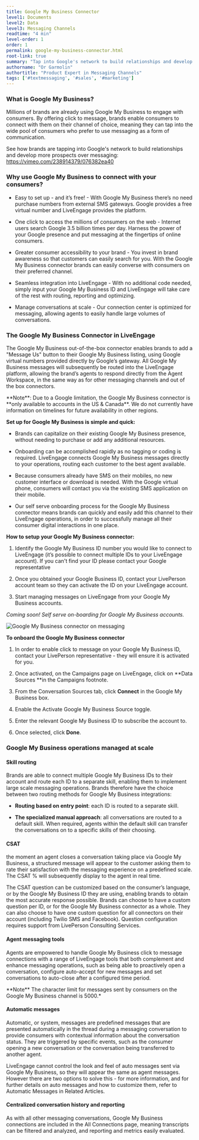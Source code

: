 ```yaml
---
title: Google My Business Connector
level1: Documents
level2: Data
level3: Messaging Channels
readtime: "4 min"
level-order: 1
order: 1
permalink: google-my-business-connector.html
root-link: true
summary: "Tap into Google's network to build relationships and develop more prospects with messaging."
authorname: "Or Garmolin"
authortitle: "Product Expert in Messaging Channels"
tags: ['#textmessaging', '#sales', '#marketing']
---
```


### What is Google My Business?
Millions of brands are already using Google My Business to engage with consumers. By offering click to message, brands enable consumers to connect with them on their channel of choice, meaning they can tap into the wide pool of consumers who prefer to use messaging as a form of communication.

See how brands are tapping into Google's network to build relationships and develop more prospects over messaging:
https://vimeo.com/238914379/076382ea40

### Why use Google My Business to connect with your consumers?

* Easy to set up - and it’s free! - With Google My Business there’s no need purchase numbers from external SMS gateways. Google provides a free virtual number and LiveEngage provides the platform.

* One click to access the millions of consumers on the web - Internet users search Google 3.5 billion times per day. Harness the power of your Google presence and put messaging at the fingertips of online consumers.

* Greater consumer accessibility to your brand - You invest in brand awareness so that customers can easily search for you. With the Google My Business connector brands can easily converse with consumers on their preferred channel.  

* Seamless integration into LiveEngage - With no additional code needed, simply input your Google My Business ID and LiveEngage will take care of the rest with routing, reporting and optimizing.

* Manage conversations at scale - Our connection center is optimized for messaging, allowing agents to easily handle large volumes of conversations.

### The Google My Business Connector in LiveEngage

The Google My Business out-of-the-box connector enables brands to add a "Message Us" button to their Google My Business listing, using Google virtual numbers provided directly by Google’s gateway. All Google My Business messages will subsequently be routed into the LiveEngage platform, allowing the brand’s agents to respond directly from the Agent Workspace, in the same way as for other messaging channels and out of the box connectors.

<div class="note">**Note**: Due to a Google limitation, the Google My Business connector is **only available to accounts in the US & Canada**. We do not currently have information on timelines for future availability in other regions.</div>

**Set up for Google My Business is simple and quick:**

* Brands can capitalize on their existing Google My Business presence, without needing to purchase or add any additional resources.

* Onboarding can be accomplished rapidly as no tagging or coding is required. LiveEngage connects Google My Business messages directly to your operations, routing each customer to the best agent available.

* Because consumers already have SMS on their mobiles, no new customer interface or download is needed. With the Google virtual phone, consumers will contact you via the existing SMS application on their mobile.

* Our self serve onboarding process for the Google My Business connector means brands can quickly and easily add this channel to their LiveEngage operations, in order to successfully manage all their consumer digital interactions in one place.

**How to setup your Google My Business connector:**

1. Identify the Google My Business ID number you would like to connect to LiveEngage (it’s possible to connect multiple IDs to your LiveEngage account). If you can't find your ID please contact your Google representative

2. Once you obtained your Google Business ID, contact your LivePerson account team so they can activate the ID on your LiveEngage account.

3. Start managing messages on LiveEngage from your Google My Business accounts.

*Coming soon! Self serve on-boarding for Google My Business accounts.*

![Google My Business connector on messaging](img/google-my-business-01.png)

**To onboard the Google My Business connector**

1. In order to enable click to message on your Google My Business ID, contact your LivePerson representative - they will ensure it is activated for you.

2. Once activated, on the Campaigns page on LiveEngage, click on **Data Sources **in the Campaigns footnote.

3. From the Conversation Sources tab, click **Connect** in the Google My Business box.

4. Enable the Activate Google My Business Source toggle.

5. Enter the relevant Google My Business ID to subscribe the account to.

6. Once selected, click **Done**.

### Google My Business operations managed at scale

#### Skill routing
Brands are able to connect multiple Google My Business IDs to their account and route each ID to a separate skill, enabling them to implement large scale messaging operations. Brands therefore have the choice between two routing methods for Google My Business integrations:

* **Routing based on entry point**: each ID is routed to a separate skill.

* **The specialized manual approach**: all conversations are routed to a default skill. When required, agents within the default skill can transfer the conversations on to a specific skills of their choosing.

#### CSAT
the moment an agent closes a conversation taking place via Google My Business, a structured message will appear to the customer asking them to rate their satisfaction with the messaging experience on a predefined scale. The CSAT % will subsequently display to the agent in real time.

The CSAT question can be customized based on the consumer’s language, or by the Google My Business ID they are using, enabling brands to obtain the most accurate response possible. Brands can choose to have a custom question per ID, or for the Google My Business connector as a whole. They can also choose to have one custom question for all connectors on their account (including Twilio SMS and Facebook). Question configuration requires support from LivePerson Consulting Services.

#### Agent messaging tools
Agents are empowered to handle Google My Business click to message connections with a range of LiveEngage tools that both complement and enhance messaging operations, such as being able to proactively open a conversation, configure auto-accept for new messages and set conversations to auto-close after a configured time period.

<div class="note">**Note** The character limit for messages sent by consumers on the Google My Business channel is 5000.*</div>

#### Automatic messages
Automatic, or system, messages are predefined messages that are presented automatically in the thread during a messaging conversation to provide consumers with contextual information about the conversation status. They are triggered by specific events, such as the consumer opening a new conversation or the conversation being transferred to another agent.

LiveEngage cannot control the look and feel of auto messages sent via Google My Business, so they will appear the same as agent messages. However there are two options to solve this - for more information, and for further details on auto messages and how to customize them, refer to Automatic Messages in Related Articles.

#### Centralized conversation history and reporting
As with all other messaging conversations, Google My Business connections are included in the All Connections page, meaning transcripts can be filtered and analyzed, and reporting and metrics easily evaluated.
